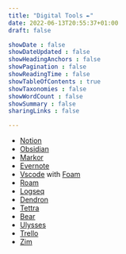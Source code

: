 ```yaml
---
title: "Digital Tools ✒️"
date: 2022-06-13T20:55:37+01:00
draft: false

showDate : false
showDateUpdated : false
showHeadingAnchors : false
showPagination : false
showReadingTime : false
showTableOfContents : true
showTaxonomies : false 
showWordCount : false
showSummary : false
sharingLinks : false

---
```


- [Notion](https://www.notion.so/) <!-- -->
- [Obsidian](https://obsidian.md/) <!-- -->
- [Markor](https://gsantner.net/project/markor.html) <!-- -->
- [Evernote](https://evernote.com/) <!-- -->
- [Vscode](https://vscodium.com/) with [Foam](https://foambubble.github.io/foam/) <!-- -->
- [Roam](https://roamresearch.com) <!-- -->
- [Logseq](https://logseq.com/) <!-- -->
- [Dendron](https://www.dendron.so/) <!-- -->
- [Tettra](https://tettra.com/) <!-- -->
- [Bear](https://bear.app/) <!-- -->
- [Ulysses](https://ulysses.app/) <!-- -->
- [Trello](https://trello.com) <!-- -->
- [Zim](https://zim-wiki.org/index.html) <!-- -->

